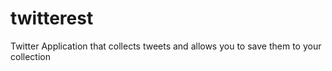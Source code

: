 # twitterest
Twitter Application that collects tweets and allows you to save them to your collection
